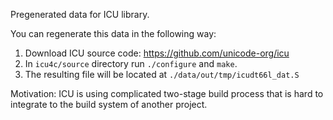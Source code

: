 Pregenerated data for ICU library.

You can regenerate this data in the following way:
1. Download ICU source code: https://github.com/unicode-org/icu
2. In `icu4c/source` directory run `./configure` and `make`.
3. The resulting file will be located at `./data/out/tmp/icudt66l_dat.S`

Motivation: ICU is using complicated two-stage build process 
that is hard to integrate to the build system of another project.
